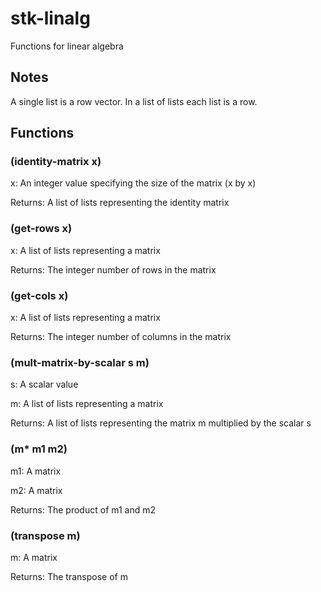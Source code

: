 # stk-linalg

Functions for linear algebra

## Notes

A single list is a row vector. In a list of lists each list is a row.

## Functions

### (identity-matrix x)

x: An integer value specifying the size of the matrix (x by x)

Returns: A list of lists representing the identity matrix

### (get-rows x)

x: A list of lists representing a matrix

Returns: The integer number of rows in the matrix

### (get-cols x)

x: A list of lists representing a matrix

Returns: The integer number of columns in the matrix

### (mult-matrix-by-scalar s m)

s: A scalar value

m: A list of lists representing a matrix

Returns: A list of lists representing the matrix m multiplied by the scalar s

### (m* m1 m2)

m1: A matrix

m2: A matrix

Returns: The product of m1 and m2

### (transpose m)

m: A matrix

Returns: The transpose of m

